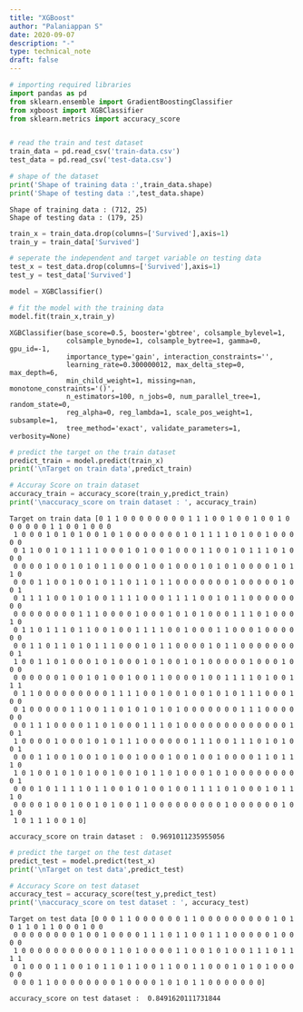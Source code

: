 ```yaml
---
title: "XGBoost"
author: "Palaniappan S"
date: 2020-09-07
description: "-"
type: technical_note
draft: false
---
```


```python
# importing required libraries
import pandas as pd
from sklearn.ensemble import GradientBoostingClassifier
from xgboost import XGBClassifier
from sklearn.metrics import accuracy_score
```


```python

# read the train and test dataset
train_data = pd.read_csv('train-data.csv')
test_data = pd.read_csv('test-data.csv')

# shape of the dataset
print('Shape of training data :',train_data.shape)
print('Shape of testing data :',test_data.shape)

```

    Shape of training data : (712, 25)
    Shape of testing data : (179, 25)



```python
train_x = train_data.drop(columns=['Survived'],axis=1)
train_y = train_data['Survived']

# seperate the independent and target variable on testing data
test_x = test_data.drop(columns=['Survived'],axis=1)
test_y = test_data['Survived']
```


```python
model = XGBClassifier()

# fit the model with the training data
model.fit(train_x,train_y)
```




    XGBClassifier(base_score=0.5, booster='gbtree', colsample_bylevel=1,
                  colsample_bynode=1, colsample_bytree=1, gamma=0, gpu_id=-1,
                  importance_type='gain', interaction_constraints='',
                  learning_rate=0.300000012, max_delta_step=0, max_depth=6,
                  min_child_weight=1, missing=nan, monotone_constraints='()',
                  n_estimators=100, n_jobs=0, num_parallel_tree=1, random_state=0,
                  reg_alpha=0, reg_lambda=1, scale_pos_weight=1, subsample=1,
                  tree_method='exact', validate_parameters=1, verbosity=None)




```python
# predict the target on the train dataset
predict_train = model.predict(train_x)
print('\nTarget on train data',predict_train) 

# Accuray Score on train dataset
accuracy_train = accuracy_score(train_y,predict_train)
print('\naccuracy_score on train dataset : ', accuracy_train)
```

    
    Target on train data [0 1 1 0 0 0 0 0 0 0 0 1 1 1 0 0 1 0 0 1 0 0 1 0 0 0 0 0 0 1 1 0 0 1 0 0 0
     1 0 0 0 1 0 1 0 1 0 0 1 0 1 0 0 0 0 0 0 0 1 0 1 1 1 1 0 1 0 0 1 0 0 0 0 0
     0 1 1 0 0 1 0 1 1 1 1 0 0 0 1 0 1 0 0 1 0 0 0 1 1 0 0 1 0 1 1 1 0 1 0 0 0
     0 0 0 0 1 0 0 1 0 1 0 1 1 0 0 0 1 0 0 1 0 0 0 1 0 1 0 1 0 0 0 0 1 0 1 1 0
     0 0 0 1 1 0 0 1 0 0 1 0 1 1 0 1 1 0 1 1 0 0 0 0 0 0 0 1 0 0 0 0 0 1 0 0 1
     0 1 1 1 1 0 0 1 0 1 0 0 1 1 1 1 0 0 0 1 1 1 1 0 0 1 0 1 1 0 0 0 0 0 0 0 0
     0 0 0 0 0 0 0 0 1 1 1 0 0 0 0 1 0 0 0 1 0 1 0 1 0 0 0 1 1 1 0 1 0 0 0 1 0
     0 1 1 0 1 1 1 0 1 1 0 0 1 0 0 1 1 1 1 0 0 1 0 0 0 1 1 0 0 0 1 0 0 0 0 0 0
     0 0 1 1 0 1 1 0 1 0 1 1 1 0 0 0 1 0 1 1 0 0 0 0 1 0 1 1 0 0 0 0 0 0 0 0 1
     1 0 0 1 1 0 1 0 0 0 1 0 1 0 0 0 1 0 1 0 0 1 0 1 0 0 0 0 0 1 0 0 0 1 0 0 0
     0 0 0 0 0 0 1 0 0 1 0 1 0 0 1 0 0 1 1 0 0 0 0 1 0 0 1 1 1 1 0 1 0 0 1 1 1
     0 1 1 0 0 0 0 0 0 0 0 0 1 1 1 1 0 0 1 0 0 1 0 0 1 0 1 0 1 1 1 0 0 0 1 0 0
     0 1 0 0 0 0 0 1 1 0 0 1 1 0 1 0 1 0 1 0 1 0 0 0 0 0 0 0 1 1 1 0 0 0 0 0 0
     0 0 1 1 1 0 0 0 0 1 1 0 1 0 0 0 1 1 1 0 1 0 0 0 0 0 0 0 0 0 0 0 0 0 1 0 1
     1 0 0 0 0 1 0 0 0 1 0 1 0 1 1 1 0 0 0 0 0 0 1 1 1 0 0 1 1 1 0 1 0 1 0 0 1
     0 0 0 1 1 0 0 1 0 0 1 0 1 0 0 1 0 0 0 1 0 0 1 0 0 1 0 0 0 0 1 1 0 1 1 1 0
     1 0 1 0 0 1 0 1 0 1 0 0 1 0 0 1 0 1 1 0 1 0 0 0 1 0 1 0 0 0 0 0 0 0 0 0 1
     0 0 0 1 0 1 1 1 1 0 1 1 0 0 1 0 1 0 0 1 0 0 1 1 1 1 0 1 0 0 0 1 0 1 1 1 0
     0 0 0 0 1 0 0 1 0 0 1 0 1 0 0 1 1 0 0 0 0 0 0 0 0 0 1 0 0 0 0 0 0 1 0 1 0
     1 0 1 1 1 0 0 1 0]
    
    accuracy_score on train dataset :  0.9691011235955056



```python
# predict the target on the test dataset
predict_test = model.predict(test_x)
print('\nTarget on test data',predict_test) 

# Accuracy Score on test dataset
accuracy_test = accuracy_score(test_y,predict_test)
print('\naccuracy_score on test dataset : ', accuracy_test)
```

    
    Target on test data [0 0 0 1 1 0 0 0 0 0 0 1 1 0 0 0 0 0 0 0 0 0 1 0 1 0 1 1 0 1 1 0 0 0 1 0 0
     0 0 0 0 0 0 0 0 1 0 0 1 0 0 0 0 1 1 1 0 1 1 0 0 1 1 1 0 0 0 0 0 1 0 0 0 0
     1 0 0 0 0 0 0 0 0 0 0 0 1 1 0 1 0 0 0 0 1 1 0 0 1 0 1 0 0 1 1 1 0 1 1 1 1
     0 1 0 0 0 1 1 0 0 1 0 1 1 0 1 1 0 0 1 1 0 0 1 1 0 0 0 1 0 1 0 1 0 0 0 0 0
     0 0 0 1 1 0 0 0 0 0 0 0 0 1 0 0 0 0 1 0 1 0 1 1 0 0 0 0 0 0 0]
    
    accuracy_score on test dataset :  0.8491620111731844

